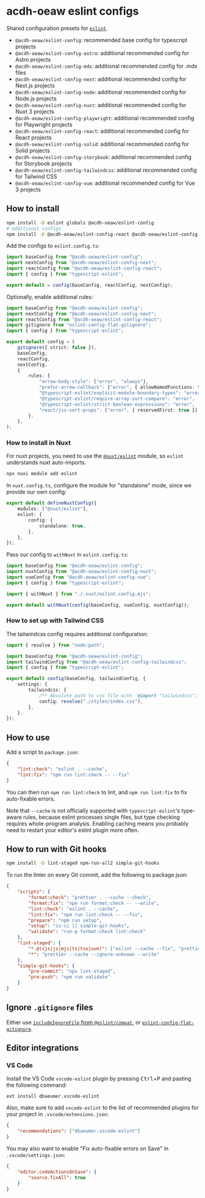 # acdh-oeaw eslint configs

Shared configuration presets for [`eslint`](https://eslint.org/).

- `@acdh-oeaw/eslint-config`: recommended base config for typescript projects
- `@acdh-oeaw/eslint-config-astro`: additional recommended config for Astro projects
- `@acdh-oeaw/eslint-config-mdx`: additional recommended config for .mdx files
- `@acdh-oeaw/eslint-config-next`: additional recommended config for Next.js projects
- `@acdh-oeaw/eslint-config-node`: additional recommended config for Node.js projects
- `@acdh-oeaw/eslint-config-nuxt`: additional recommended config for Nuxt 3 projects
- `@acdh-oeaw/eslint-config-playwright`: additional recommended config for Playwright projects
- `@acdh-oeaw/eslint-config-react`: additional recommended config for React projects
- `@acdh-oeaw/eslint-config-solid`: additional recommended config for Solid projects
- `@acdh-oeaw/eslint-config-storybook`: additional recommended config for Storybook projects
- `@acdh-oeaw/eslint-config-tailwindcss`: additional recommended config for Tailwind CSS
- `@acdh-oeaw/eslint-config-vue`: additional recommended config for Vue 3 projects

## How to install

```bash
npm install -D eslint globals @acdh-oeaw/eslint-config
# additional configs
npm install -D @acdh-oeaw/eslint-config-react @acdh-oeaw/eslint-config-next
```

Add the configs to `eslint.config.ts`:

```ts
import baseConfig from "@acdh-oeaw/eslint-config";
import nextConfig from "@acdh-oeaw/eslint-config-next";
import reactConfig from "@acdh-oeaw/eslint-config-react";
import { config } from "typescript-eslint";

export default = config(baseConfig, reactConfig, nextConfig);
```

Optionally, enable additional rules:

```ts
import baseConfig from "@acdh-oeaw/eslint-config";
import nextConfig from "@acdh-oeaw/eslint-config-next";
import reactConfig from "@acdh-oeaw/eslint-config-react";
import gitignore from "eslint-config-flat-gitignore";
import { config } from "typescript-eslint";

export default config = (
	gitignore({ strict: false }),
	baseConfig,
	reactConfig,
	nextConfig,
	{
		rules: {
			"arrow-body-style": ["error", "always"],
			"prefer-arrow-callback": ["error", { allowNamedFunctions: true }],
			"@typescript-eslint/explicit-module-boundary-types": "error",
			"@typescript-eslint/require-array-sort-compare": "error",
			"@typescript-eslint/strict-boolean-expressions": "error",
			"react/jsx-sort-props": ["error", { reservedFirst: true }],
		},
	},
);
```

### How to install in Nuxt

For nuxt projects, you need to use the [`@nuxt/eslint`](https://eslint.nuxt.com/packages/module)
module, so `eslint` understands nuxt auto-imports.

```bash
npx nuxi module add eslint
```

In `nuxt.config.ts`, configure the module for "standalone" mode, since we provide our own config:

```ts
export default defineNuxtConfig({
	modules: ["@nuxt/eslint"],
	eslint: {
		config: {
			standalone: true,
		},
	},
});
```

Pass our config to `withNuxt` in `eslint.config.ts`:

```ts
import baseConfig from "@acdh-oeaw/eslint-config";
import nuxtConfig from "@acdh-oeaw/eslint-config-nuxt";
import vueConfig from "@acdh-oeaw/eslint-config-vue";
import { config } from "typescript-eslint";

import { withNuxt } from "./.nuxt/eslint.config.mjs";

export default withNuxt(config(baseConfig, vueConfig, nuxtConfig));
```

### How to set up with Tailwind CSS

The tailwindcss config requires additional configuration:

```ts
import { resolve } from "node:path";

import baseConfig from "@acdh-oeaw/eslint-config";
import tailwindConfig from "@acdh-oeaw/eslint-config-tailwindcss";
import { config } from "typescript-eslint";

export default config(baseConfig, tailwindConfig, {
	settings: {
		tailwindcss: {
			/** Absolute path to css file with `@import "tailwindcss";` */
			config: resolve("./styles/index.css"),
		},
	},
});
```

## How to use

Add a script to `package.json`:

```json
{
	"lint:check": "eslint . --cache",
	"lint:fix": "npm run lint:check -- --fix"
}
```

You can then run `npm run lint:check` to lint, and `npm run lint:fix` to fix auto-fixable errors.

Note that `--cache` is not officially supported with `typescript-eslint`'s type-aware rules, because
eslint processes single files, but type checking requires whole-program analysis. Enabling caching
means you probably need to restart your editor's eslint plugin more often.

## How to run with Git hooks

```bash
npm install -D lint-staged npm-run-all2 simple-git-hooks
```

To run the linter on every Git commit, add the following to package.json:

```json
{
	"scripts": {
		"format:check": "prettier . --cache --check",
		"format:fix": "npm run format:check -- --write",
		"lint:check": "eslint . --cache",
		"lint:fix": "npm run lint:check -- --fix",
		"prepare": "npm run setup",
		"setup": "is-ci || simple-git-hooks",
		"validate": "run-p format:check lint:check"
	},
	"lint-staged": {
		"*.@(cjs|js|mjs|ts|tsx|vue)": ["eslint --cache --fix", "prettier --cache --write"],
		"*": "prettier --cache --ignore-unknown --write"
	},
	"simple-git-hooks": {
		"pre-commit": "npx lint-staged",
		"pre-push": "npm run validate"
	}
}
```

## Ignore `.gitignore` files

Either use
[`includeIgnoreFile` from `@eslint/compat`](https://eslint.org/docs/latest/use/configure/ignore#including-gitignore-files),
or [`eslint-config-flat-gitignore`](https://github.com/antfu/eslint-config-flat-gitignore).

## Editor integrations

### VS Code

Install the VS Code `vscode-eslint` plugin by pressing <kbd>Ctrl</kbd>+<kbd>P</kbd> and pasting the
following command:

```
ext install dbaeumer.vscode-eslint
```

Also, make sure to add `vscode-eslint` to the list of recommended plugins for your project in
`.vscode/extensions.json`:

```json
{
	"recommendations": ["dbaeumer.vscode-eslint"]
}
```

You may also want to enable "Fix auto-fixable errors on Save" in `.vscode/settings.json`:

```json
{
	"editor.codeActionsOnSave": {
		"source.fixAll": true
	}
}
```
